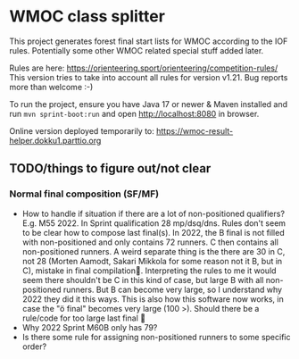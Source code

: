 # WMOC class splitter

This project generates forest final start lists for WMOC according to the IOF rules. Potentially some other WMOC related special stuff added later.

Rules are here: https://orienteering.sport/orienteering/competition-rules/
This version tries to take into account all rules for version v1.21. Bug reports more than welcome :-)

To run the project, ensure you have Java 17 or newer & Maven installed and run `mvn sprint-boot:run` and open [http://localhost:8080](http://localhost:8080) in browser.

Online version deployed temporarily to: https://wmoc-result-helper.dokku1.parttio.org


## TODO/things to figure out/not clear

### Normal final composition (SF/MF)

 * How to handle if situation if there are a lot of non-positioned qualifiers? E.g. M55 2022. In Sprint qualification 28 mp/dsq/dns. Rules don't seem to be clear how to compose last final(s). In 2022, the B final is not filled with non-positioned and only contains 72 runners. C then contains all non-positioned runners. A weird separate thing is the there are 30 in C, not 28 (Morten Aamodt, Sakari Mikkola for some reason not it B, but in C), mistake in final compilation🤷‍. Interpreting the rules to me it would seem there shouldn't be C in this kind of case, but large B with all non-positioned runners. But B can become very large, so I understand why 2022 they did it this ways. This is also how this software now works, in case the "ö final" becomes very large (100 >). Should there be a rule/code for too large last final 🤔
 * Why 2022 Sprint M60B only has 79?
 * Is there some rule for assigning non-positioned runners to some specific order? 


